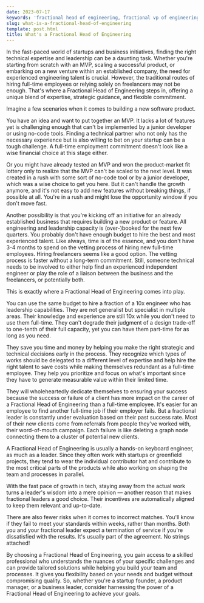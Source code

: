 ```yaml
---
date: 2023-07-17
keywords: 'fractional head of engineering, fractional vp of engineering, fractional leader, part-time consultant'
slug: what-is-a-fractional-head-of-engineering
template: post.html
title: What's a Fractional Head of Engineering
---
```


In the fast-paced world of startups and business initiatives, finding the right technical expertise and leadership can be a daunting task. Whether you're starting from scratch with an MVP, scaling a successful product, or embarking on a new venture within an established company, the need for experienced engineering talent is crucial. However, the traditional routes of hiring full-time employees or relying solely on freelancers may not be enough. That's where a Fractional Head of Engineering steps in, offering a unique blend of expertise, strategic guidance, and flexible commitment.

<!--more-->

Imagine a few scenarios when it comes to building a new software product.

You have an idea and want to put together an MVP. It lacks a lot of features yet is challenging enough that can't be implemented by a junior developer or using no-code tools. Finding a technical partner who not only has the necessary experience but is also willing to bet on your startup can be a tough challenge. A full-time employment commitment doesn't look like a wise financial choice at this stage either.

Or you might have already tested an MVP and won the product-market fit lottery only to realize that the MVP can't be scaled to the next level. It was created in a rush with some sort of no-code tool or by a junior developer, which was a wise choice to get you here. But it can't handle the growth anymore, and it's not easy to add new features without breaking things, if possible at all. You're in a rush and might lose the opportunity window if you don't move fast.

Another possibility is that you're kicking off an initiative for an already established business that requires building a new product or feature. All engineering and leadership capacity is (over-)booked for the next few quarters. You probably don't have enough budget to hire the best and most experienced talent. Like always, time is of the essence, and you don't have 3-4 months to spend on the vetting process of hiring new full-time employees. Hiring freelancers seems like a good option. The vetting process is faster without a long-term commitment. Still, someone technical needs to be involved to either help find an experienced independent engineer or play the role of a liaison between the business and the freelancers, or potentially both.

This is exactly where a Fractional Head of Engineering comes into play.

You can use the same budget to hire a fraction of a 10x engineer who has leadership capabilities. They are not generalist but specialist in multiple areas. Their knowledge and experience are still 10x while you don't need to use them full-time. They can't degrade their judgment of a design trade-off to one-tenth of their full capacity, yet you can have them part-time for as long as you need.

They save you time and money by helping you make the right strategic and technical decisions early in the process. They recognize which types of works should be delegated to a different level of expertise and help hire the right talent to save costs while making themselves redundant as a full-time employee. They help you prioritize and focus on what's important since they have to generate measurable value within their limited time.

They will wholeheartedly dedicate themselves to ensuring your success because the success or failure of a client has more impact on the career of a Fractional Head of Engineering than a full-time employee. It's easier for an employee to find another full-time job if their employer fails. But a fractional leader is constantly under evaluation based on their past success rate. Most of their new clients come from referrals from people they've worked with, their word-of-mouth campaign. Each failure is like deleting a graph node connecting them to a cluster of potential new clients.

A Fractional Head of Engineering is usually a hands-on keyboard engineer, as much as a leader. Since they often work with startups or greenfield projects, they tend to wear the individual contributor hat and contribute to the most critical parts of the products while also working on shaping the team and processes in parallel.

With the fast pace of growth in tech, staying away from the actual work turns a leader's wisdom into a mere opinion — another reason that makes fractional leaders a good choice. Their incentives are automatically aligned to keep them relevant and up-to-date.

There are also fewer risks when it comes to incorrect matches. You'll know if they fail to meet your standards within weeks, rather than months. Both you and your fractional leader expect a termination of service if you're dissatisfied with the results. It's usually part of the agreement. No strings attached!

By choosing a Fractional Head of Engineering, you gain access to a skilled professional who understands the nuances of your specific challenges and can provide tailored solutions while helping you build your team and processes. It gives you flexibility based on your needs and budget without compromising quality. So, whether you're a startup founder, a product manager, or a business leader, consider harnessing the power of a Fractional Head of Engineering to achieve your goals.
